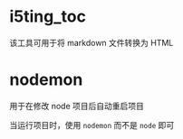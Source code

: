# i5ting_toc

该工具可用于将 markdown 文件转换为 HTML

# nodemon

用于在修改 node 项目后自动重启项目

当运行项目时，使用 `nodemon` 而不是 `node` 即可